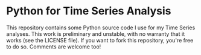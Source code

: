 # Python for Time Series Analysis

This repository contains some Python source code I use for my Time Series analyses.
This work is preliminary and unstable, with no warranty that it works (see the LICENSE file).
If you want to fork this repository, you're free to do so.
Comments are welcome too!
